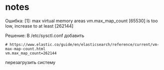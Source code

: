 # notes

Ошибка:
[1]: max virtual memory areas vm.max_map_count [65530] is too low, increase to at least [262144]

Решение:
В /etc/sysctl.conf добавить

```
# https://www.elastic.co/guide/en/elasticsearch/reference/current/vm-max-map-count.html
vm.max_map_count=262144
```
перезагрузить систему